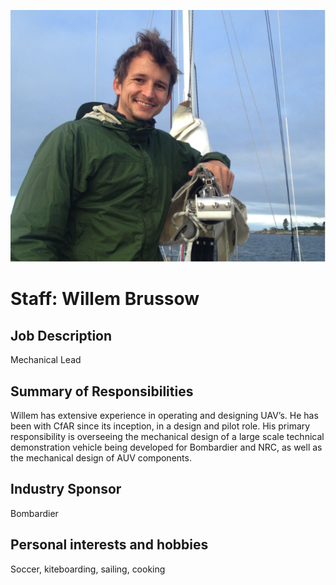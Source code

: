 ---
---
![Willem Brussow](Willem.png)

# Staff: Willem Brussow

## Job Description

Mechanical Lead

## Summary of Responsibilities

Willem has extensive experience in operating and designing UAV’s. He has been with CfAR since its inception, in a design and pilot role. His primary responsibility is overseeing the mechanical design of a large scale technical demonstration vehicle being developed for Bombardier and NRC, as well as the mechanical design of AUV components.

## Industry Sponsor

Bombardier

## Personal interests and hobbies

Soccer, kiteboarding, sailing, cooking
